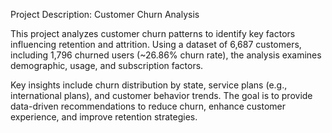 Project Description: Customer Churn Analysis

This project analyzes customer churn patterns to identify key factors influencing retention and attrition. Using a dataset of 6,687 customers, including 1,796 churned users (~26.86% churn rate), the analysis examines demographic, usage, and subscription factors.

Key insights include churn distribution by state, service plans (e.g., international plans), and customer behavior trends. The goal is to provide data-driven recommendations to reduce churn, enhance customer experience, and improve retention strategies.

